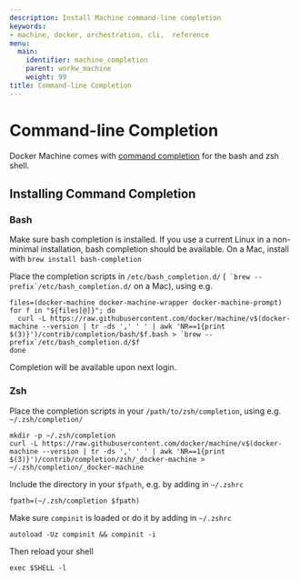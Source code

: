 ```yaml
---
description: Install Machine command-line completion
keywords:
- machine, docker, orchestration, cli,  reference
menu:
  main:
    identifier: machine_completion
    parent: workw_machine
    weight: 99
title: Command-line Completion
---
```


# Command-line Completion

Docker Machine comes with [command completion](http://en.wikipedia.org/wiki/Command-line_completion)
for the bash and zsh shell.

## Installing Command Completion

### Bash

Make sure bash completion is installed. If you use a current Linux in a non-minimal installation, bash completion should be available.
On a Mac, install with `brew install bash-completion`

Place the completion scripts in `/etc/bash_completion.d/` (`` `brew --prefix`/etc/bash_completion.d/`` on a Mac), using e.g.

    files=(docker-machine docker-machine-wrapper docker-machine-prompt)
    for f in "${files[@]}"; do
      curl -L https://raw.githubusercontent.com/docker/machine/v$(docker-machine --version | tr -ds ',' ' ' | awk 'NR==1{print $(3)}')/contrib/completion/bash/$f.bash > `brew --prefix`/etc/bash_completion.d/$f
    done

Completion will be available upon next login.


### Zsh

Place the completion scripts in your `/path/to/zsh/completion`, using e.g. `~/.zsh/completion/`

    mkdir -p ~/.zsh/completion
    curl -L https://raw.githubusercontent.com/docker/machine/v$(docker-machine --version | tr -ds ',' ' ' | awk 'NR==1{print $(3)}')/contrib/completion/zsh/_docker-machine > ~/.zsh/completion/_docker-machine

Include the directory in your `$fpath`, e.g. by adding in `~/.zshrc`

    fpath=(~/.zsh/completion $fpath)

Make sure `compinit` is loaded or do it by adding in `~/.zshrc`

    autoload -Uz compinit && compinit -i

Then reload your shell

    exec $SHELL -l


<!--[metadata]>
## Available completions

**TODO**
<![end-metadata]-->
